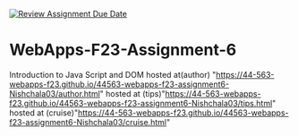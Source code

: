 [![Review Assignment Due Date](https://classroom.github.com/assets/deadline-readme-button-24ddc0f5d75046c5622901739e7c5dd533143b0c8e959d652212380cedb1ea36.svg)](https://classroom.github.com/a/b9NC0g7h)
# WebApps-F23-Assignment-6
Introduction to Java Script and DOM
hosted at(author) "https://44-563-webapps-f23.github.io/44563-webapps-f23-assignment6-Nishchala03/author.html"
hosted at (tips)"https://44-563-webapps-f23.github.io/44563-webapps-f23-assignment6-Nishchala03/tips.html"
hosted at (cruise)"https://44-563-webapps-f23.github.io/44563-webapps-f23-assignment6-Nishchala03/cruise.html"


